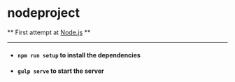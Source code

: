 # nodeproject

** First attempt at [Node.js](https://nodejs.org/en/) **

---
+ #### `npm run setup` to install the dependencies
+ #### `gulp serve` to start the server
